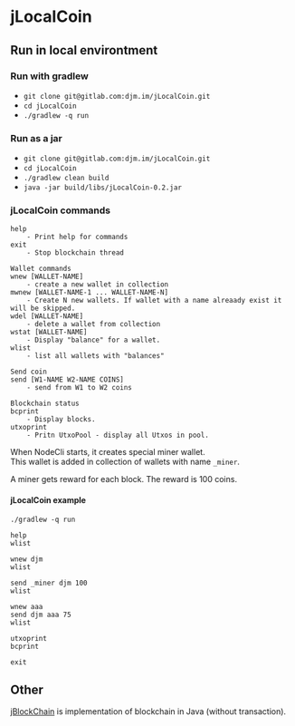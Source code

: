 # jLocalCoin

## Run in local environtment

### Run with gradlew
* `git clone git@gitlab.com:djm.im/jLocalCoin.git`
* `cd jLocalCoin`
* `./gradlew -q run`

### Run as a jar
* `git clone git@gitlab.com:djm.im/jLocalCoin.git`
* `cd jLocalCoin`
* `./gradlew clean build`
* `java -jar build/libs/jLocalCoin-0.2.jar`


### jLocalCoin commands 

```text
help
    - Print help for commands
exit
    - Stop blockchain thread

Wallet commands
wnew [WALLET-NAME]
    - create a new wallet in collection
mwnew [WALLET-NAME-1 ... WALLET-NAME-N]
    - Create N new wallets. If wallet with a name alreaady exist it will be skipped.
wdel [WALLET-NAME]
    - delete a wallet from collection
wstat [WALLET-NAME]
    - Display "balance" for a wallet.
wlist
    - list all wallets with "balances"

Send coin
send [W1-NAME W2-NAME COINS]
    - send from W1 to W2 coins

Blockchain status
bcprint
    - Display blocks.
utxoprint
    - Pritn UtxoPool - display all Utxos in pool.
```

When NodeCli starts, it creates special miner wallet.  
This wallet is added in collection of wallets with name `_miner`.  

A miner gets reward for each block. The reward is 100 coins.

#### jLocalCoin example
```text
./gradlew -q run

help
wlist

wnew djm
wlist

send _miner djm 100
wlist

wnew aaa
send djm aaa 75
wlist

utxoprint
bcprint

exit
```

## Other

[jBlockChain](https://gitlab.com/djm.im/jBlockChain) is implementation of blockchain in Java (without transaction).
